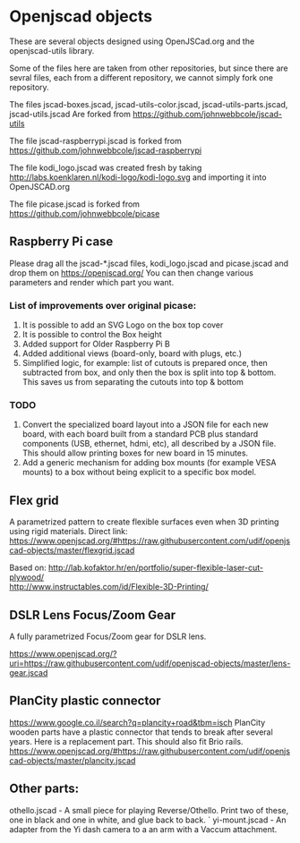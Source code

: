 Openjscad objects
=================
These are several objects designed using OpenJSCad.org and the openjscad-utils library.

Some of the files here are taken from other repositories, but since there are sevral files, each from a different repository, we cannot simply fork one repository.

The files jscad-boxes.jscad, jscad-utils-color.jscad, jscad-utils-parts.jscad, jscad-utils.jscad Are forked from https://github.com/johnwebbcole/jscad-utils

The file jscad-raspberrypi.jscad is forked from https://github.com/johnwebbcole/jscad-raspberrypi

The file kodi_logo.jscad was created fresh by taking http://labs.koenklaren.nl/kodi-logo/kodi-logo.svg and importing it into OpenJSCAD.org

The file picase.jscad is forked from https://github.com/johnwebbcole/picase

Raspberry Pi case
-----------------
Please drag all the jscad-*.jscad files, kodi_logo.jscad and picase.jscad and drop them on https://openjscad.org/
You can then change various parameters and render which part you want.

### List of improvements over original picase:
1. It is possible to add an SVG Logo on the box top cover
2. It is possible to control the Box height
3. Added support for Older Raspberry Pi B
4. Added additional views (board-only, board with plugs, etc.)
5. Simplified logic, for example: list of cutouts is prepared once, then subtracted from box, and only then the box is split into top & bottom. This saves us from separating the cutouts into top & bottom

### TODO
1. Convert the specialized board layout into a JSON file for each new board, with each board built from a standard PCB plus standard components (USB, ethernet, hdmi, etc), all described by a JSON file.
This should allow printing boxes for new board in 15 minutes.
2. Add a generic mechanism for adding box mounts (for example VESA mounts) to a box without being explicit to a specific box model.

Flex grid
---------
A parametrized pattern to create flexible surfaces even when 3D printing using rigid materials.
Direct link:  
https://www.openjscad.org/#https://raw.githubusercontent.com/udif/openjscad-objects/master/flexgrid.jscad  

Based on:
http://lab.kofaktor.hr/en/portfolio/super-flexible-laser-cut-plywood/  
http://www.instructables.com/id/Flexible-3D-Printing/

DSLR Lens Focus/Zoom Gear
-------------------------
A fully parametrized Focus/Zoom gear for DSLR lens.

https://www.openjscad.org/?uri=https://raw.githubusercontent.com/udif/openjscad-objects/master/lens-gear.jscad

PlanCity plastic connector
--------------------------
https://www.google.co.il/search?q=plancity+road&tbm=isch
PlanCity wooden parts have a plastic connector that tends to break after several years.
Here is a replacement part.
This should also fit Brio rails.
https://www.openjscad.org/#https://raw.githubusercontent.com/udif/openjscad-objects/master/plancity.jscad  


Other parts:
------------
othello.jscad - A small piece for playing Reverse/Othello. Print two of these, one in black and one in white, and glue back to back. `
yi-mount.jscad - An adapter from the Yi dash camera to a an arm with a Vaccum  attachment.
